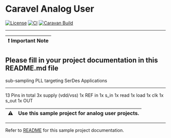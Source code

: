 # Caravel Analog User

[![License](https://img.shields.io/badge/License-Apache%202.0-blue.svg)](https://opensource.org/licenses/Apache-2.0) [![CI](https://github.com/efabless/caravel_user_project_analog/actions/workflows/user_project_ci.yml/badge.svg)](https://github.com/efabless/caravel_user_project_analog/actions/workflows/user_project_ci.yml) [![Caravan Build](https://github.com/efabless/caravel_user_project_analog/actions/workflows/caravan_build.yml/badge.svg)](https://github.com/efabless/caravel_user_project_analog/actions/workflows/caravan_build.yml)

---

| :exclamation: Important Note            |
|-----------------------------------------|

## Please fill in your project documentation in this README.md file
sub-sampling PLL targeting SerDes Applications
**********************************************
13 Pins in total
3x supply (vdd/vss)
1x REF in
1x s_in
1x read
1x load
1x clk
1x s_out
1x OUT

:warning: | Use this sample project for analog user projects. 
:---: | :---

---

Refer to [README](docs/source/index.rst) for this sample project documentation. 
